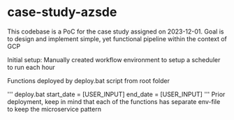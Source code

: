 # case-study-azsde
This codebase is a PoC for the case study assigned on 2023-12-01. Goal is to design and implement simple, yet functional pipeline within the context of GCP 

Initial setup:
Manually created workflow environment to setup a scheduler to run each hour

Functions deployed by deploy.bat script from root folder

'''
deploy.bat
start_date = [USER_INPUT]
end_date = [USER_INPUT]
'''
Prior deployment, keep in mind that each of the functions has separate env-file to keep the microservice pattern



